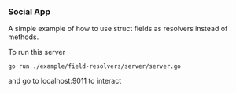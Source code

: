 ### Social App

A simple example of how to use struct fields as resolvers instead of methods.

To run this server

`go run ./example/field-resolvers/server/server.go`

and go to localhost:9011 to interact